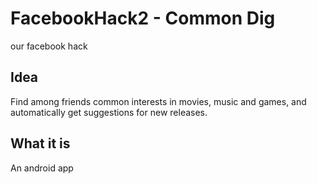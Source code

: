 # FacebookHack2 - Common Dig
our facebook hack

## Idea

Find among friends common interests in movies, music and games, and automatically get suggestions for new releases.

## What it is

An android app
